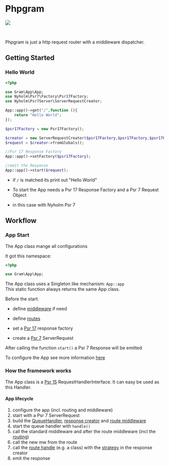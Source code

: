 # Phpgram

[![](https://gitlab.com/grammm/php-gram/phpgram/raw/master/docs/img/Feather_writing.svg.png)](https://gitlab.com/grammm/php-gram/phpgram)

<br>

Phpgram is just a http request router with a middleware dispatcher.

## Getting Started

### Hello World

````php
<?php

use Gram\App\App;
use Nyholm\Psr7\Factory\Psr17Factory;
use Nyholm\Psr7Server\ServerRequestCreator;

App::app()->get("/",function (){
	return "Hello World";
});

$psr17Factory = new Psr17Factory();

$creator = new ServerRequestCreator($psr17Factory,$psr17Factory,$psr17Factory,$psr17Factory);
$request = $creator->fromGlobals();

//Psr 17 Response Factory
App::app()->setFactory($psr17Factory);

//emit the Response
App::app()->start($request);
````

- if `/` is matched its print out "Hello World"

- To start the App needs a Psr 17 Response Factory and a Psr 7 Request Object

- in this case with Nyholm Psr 7


## Workflow

### App Start

The App class mange all configurations

It got this namespace:

````php
<?php

use Gram\App\App;
````

The App class uses a Singleton like mechanism: `App::app` <br>
This static function always returns the same App class. 

Before the start:

- define [middleware](2%20mw.md) if need

- define [routes](1%20routes.md)

- set a [Psr 17](https://www.php-fig.org/psr/psr-17/) response factory

- create a [Psr 7](https://www.php-fig.org/psr/psr-7/) ServerRequest


After calling the function `start()` a Psr 7 Response will be emitted

To configure the App see more information [here](0%20app.md)

### How the framework works

The App class is a [Psr 15](https://www.php-fig.org/psr/psr-15/) RequestHandlerInterface. 
It can easy be used as this Handler.

#### App lifecycle

1. configure the app (incl. routing and middleware)
2. start with a Psr 7 ServerRequest
3. build the [QueueHandler](2%20mw.md#queuehandler), [response creator](3%20responsecreation.md) and [route middleware](2%20mw.md#route-middleware)
4. start the queue handler with `handle()` 
5. call the standard middleware and after the route middleware (incl the [routing](1%20routes.md))
6. call the new mw from the route
7. call the [route handle](1%20routes.md#route-handle) (e.g. a class) with the [strategy](5%20strategy.md) in the response creator
8. emit the response
